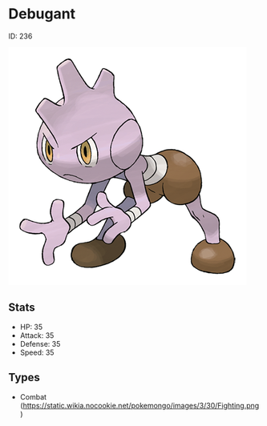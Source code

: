 # Debugant


ID: 236

![](https://raw.githubusercontent.com/PokeAPI/sprites/master/sprites/pokemon/other/official-artwork/236.png "Debugant")

## Stats


 - HP: 35
 - Attack: 35
 - Defense: 35
 - Speed: 35

## Types


 - Combat (https://static.wikia.nocookie.net/pokemongo/images/3/30/Fighting.png)
